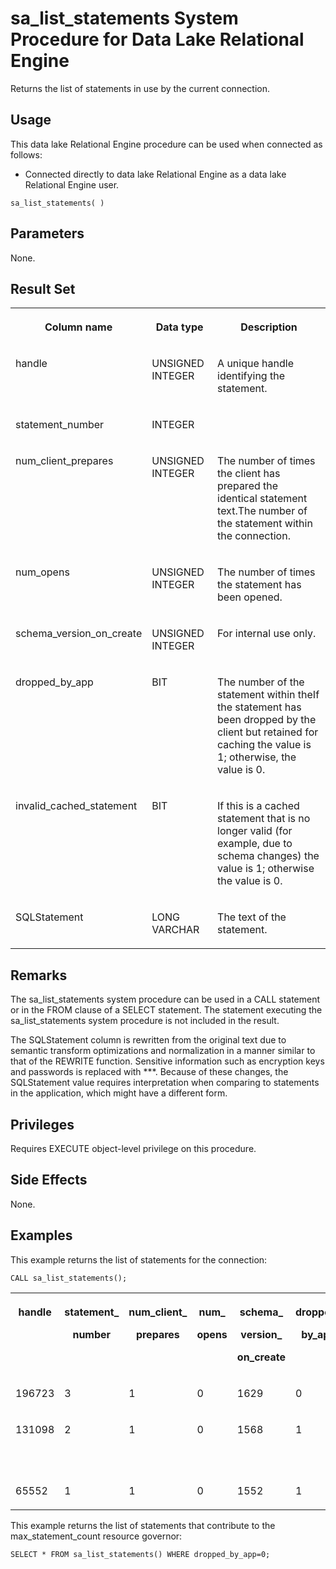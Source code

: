<!-- loio2bfcb827a1234d0381e210cf6bd52c93 -->

# sa\_list\_statements System Procedure for Data Lake Relational Engine

Returns the list of statements in use by the current connection.



<a name="loio2bfcb827a1234d0381e210cf6bd52c93__section_idn_b13_b4b"/>

## Usage

This data lake Relational Engine procedure can be used when connected as follows:

-   Connected directly to data lake Relational Engine as a data lake Relational Engine user.



```
sa_list_statements( )
```



<a name="loio2bfcb827a1234d0381e210cf6bd52c93__section_z4b_pbg_zyb"/>

## Parameters

None.



## Result Set


<table>
<tr>
<th valign="top">

Column name

</th>
<th valign="top">

Data type

</th>
<th valign="top">

Description

</th>
</tr>
<tr>
<td valign="top">

handle

</td>
<td valign="top">

UNSIGNED INTEGER

</td>
<td valign="top">

A unique handle identifying the statement.

</td>
</tr>
<tr>
<td valign="top">

statement\_number

</td>
<td valign="top">

INTEGER

</td>
<td valign="top">

 

</td>
</tr>
<tr>
<td valign="top">

num\_client\_prepares

</td>
<td valign="top">

UNSIGNED INTEGER

</td>
<td valign="top">

The number of times the client has prepared the identical statement text.The number of the statement within the connection.

</td>
</tr>
<tr>
<td valign="top">

num\_opens

</td>
<td valign="top">

UNSIGNED INTEGER

</td>
<td valign="top">

The number of times the statement has been opened.

</td>
</tr>
<tr>
<td valign="top">

schema\_version\_on\_create

</td>
<td valign="top">

UNSIGNED INTEGER

</td>
<td valign="top">

For internal use only.

</td>
</tr>
<tr>
<td valign="top">

dropped\_by\_app

</td>
<td valign="top">

BIT

</td>
<td valign="top">

The number of the statement within theIf the statement has been dropped by the client but retained for caching the value is 1; otherwise, the value is 0.

</td>
</tr>
<tr>
<td valign="top">

invalid\_cached\_statement

</td>
<td valign="top">

BIT

</td>
<td valign="top">

If this is a cached statement that is no longer valid \(for example, due to schema changes\) the value is 1; otherwise the value is 0.

</td>
</tr>
<tr>
<td valign="top">

SQLStatement

</td>
<td valign="top">

LONG VARCHAR

</td>
<td valign="top">

The text of the statement.

</td>
</tr>
</table>



## Remarks

The sa\_list\_statements system procedure can be used in a CALL statement or in the FROM clause of a SELECT statement. The statement executing the sa\_list\_statements system procedure is not included in the result.

The SQLStatement column is rewritten from the original text due to semantic transform optimizations and normalization in a manner similar to that of the REWRITE function. Sensitive information such as encryption keys and passwords is replaced with \*\*\*. Because of these changes, the SQLStatement value requires interpretation when comparing to statements in the application, which might have a different form.



## Privileges

Requires EXECUTE object-level privilege on this procedure.



## Side Effects

None.



## Examples

This example returns the list of statements for the connection:

```
CALL sa_list_statements();
```


<table>
<tr>
<th valign="top">

handle

</th>
<th valign="top">

statement\_

number

</th>
<th valign="top">

num\_client\_

prepares

</th>
<th valign="top">

num\_

opens

</th>
<th valign="top">

schema\_

version\_

on\_create

</th>
<th valign="top">

dropped\_

by\_app

</th>
<th valign="top">

invalid\_cached\_

statement

</th>
<th valign="top">

SQLStatement

</th>
</tr>
<tr>
<td valign="top">

196723

</td>
<td valign="top">

3

</td>
<td valign="top">

1

</td>
<td valign="top">

0

</td>
<td valign="top">

1629

</td>
<td valign="top">

0

</td>
<td valign="top">

0

</td>
<td valign="top">

call sa\_list\_statements\(\)

</td>
</tr>
<tr>
<td valign="top">

131098

</td>
<td valign="top">

2

</td>
<td valign="top">

1

</td>
<td valign="top">

0

</td>
<td valign="top">

1568

</td>
<td valign="top">

1

</td>
<td valign="top">

0

</td>
<td valign="top">

call sa\_ansi\_standard\_packages\('SQL:2003' 'SELECT \* \\x0D\\x0A FROM t1'\)

</td>
</tr>
<tr>
<td valign="top">

65552

</td>
<td valign="top">

1

</td>
<td valign="top">

1

</td>
<td valign="top">

0

</td>
<td valign="top">

1552

</td>
<td valign="top">

1

</td>
<td valign="top">

0

</td>
<td valign="top">

call sp\_iqsysmon\('00:00:10'\)

</td>
</tr>
</table>

This example returns the list of statements that contribute to the max\_statement\_count resource governor:

```
SELECT * FROM sa_list_statements() WHERE dropped_by_app=0;
```

